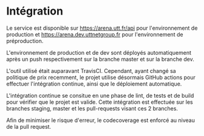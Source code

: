 # Intégration

Le service est disponible sur https://arena.utt.fr/api pour l'environnement de production et https://arena.dev.uttnetgroup.fr pour l'environnement de préproduction.

L'environnement de production et de dev sont déployés automatiquement après un push respectivement sur la branche master et sur la branche dev.

L'outil utilisé était auparavant TravisCI. Cependant, ayant changé sa politique de prix recemment, le projet utilise désormais GitHub actions pour effectuer l'intégration continue, ainsi que le déploiement automatique.

L'intégration continue se consitue en une phase de lint, de tests et de build pour vérifier que le projet est valide. Cette intégration est effectuée sur les branches staging, master et les pull-requests visant ces 2 branches.

Afin de minimiser le risque d'erreur, le codecoverage est enforcé au niveau de la pull request.
